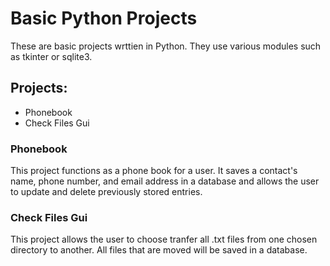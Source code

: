 # Basic Python Projects
These are basic projects wrttien in Python. They use various modules such as tkinter or sqlite3.

## Projects:

* Phonebook
* Check Files Gui

### Phonebook

This project functions as a phone book for a user. It saves a contact's name, phone number, and email address in a database and allows the user to update and delete previously stored entries.

### Check Files Gui

This project allows the user to choose tranfer all .txt files from one chosen directory to another.
All files that are moved will be saved in a database.
